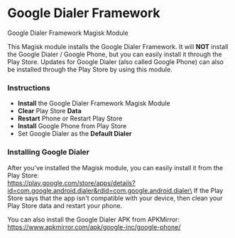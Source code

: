 # Google Dialer Framework
Google Dialer Framework Magisk Module

This Magisk module installs the Google Dialer Framework.
It will __NOT__ install the Google Dialer / Google Phone, but you can easily install it through the Play Store.
Updates for Google Dialer (also called Google Phone) can also be installed through the Play Store by using this module.

### Instructions
* __Install__ the Google Dialer Framework Magisk Module
* __Clear__ Play Store __Data__
* __Restart__ Phone or Restart Play Store
* __Install__ Google Phone from Play Store
* Set Google Dialer as the __Default Dialer__


### Installing Google Dialer
After you've installed the Magisk module, you can easily install it from the Play Store:\
https://play.google.com/store/apps/details?id=com.google.android.dialer&rdid=com.google.android.dialer\
If the Play Store says that the app isn't compatible with your device, then clean your Play Store data and restart your phone.

You can also install the Google Dialer APK from APKMirror: https://www.apkmirror.com/apk/google-inc/google-phone/